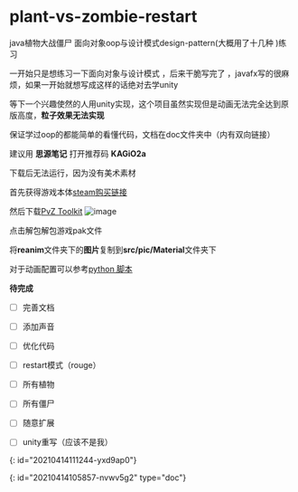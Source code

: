 # plant-vs-zombie-restart


java植物大战僵尸 面向对象oop与设计模式design-pattern(大概用了十几种 )练习


一开始只是想练习一下面向对象与设计模式 ，后来干脆写完了 ，javafx写的很麻烦，如果一开始就想写成这样的话绝对去学unity

等下一个兴趣使然的人用unity实现，这个项目虽然实现但是动画无法完全达到原版高度，**粒子效果无法实现**


保证学过oop的都能简单的看懂代码，文档在doc文件夹中（内有双向链接）

建议用    **思源笔记**    打开推荐码 **KAGiO2a**


下载后无法运行，因为没有美术素材


首先获得游戏本体[steam购买链接](https://store.steampowered.com/app/3590/Plants_vs_Zombies_GOTY_Edition/)


然后下载[PvZ Toolkit](http://jspvz.com/ResDownload/Modifier.htm#lmintlcx)
![image](https://user-images.githubusercontent.com/37022924/114649648-7fdc1000-9d13-11eb-8a4b-d45a518805d9.png)


点击解包解包游戏pak文件

将**reanim**文件夹下的**图片**复制到**src/pic/Material**文件夹下

对于动画配置可以参考[python 脚本](https://github.com/vajva/PVZ-ReanimToJson)


**待完成**


* [ ] 完善文档

* [ ] 添加声音

* [ ] 优化代码

* [ ] restart模式（rouge）

* [ ] 所有植物

* [ ] 所有僵尸

* [ ] 随意扩展

*[ ] unity重写（应该不是我）

{: id="20210414111244-yxd9ap0"}


{: id="20210414105857-nvwv5g2" type="doc"}
